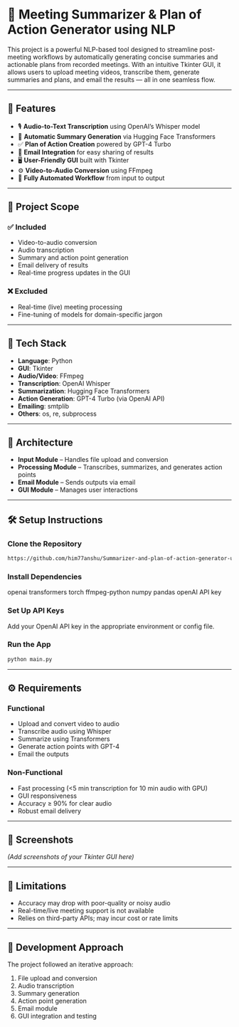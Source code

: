 # 🧠 Meeting Summarizer & Plan of Action Generator using NLP

This project is a powerful NLP-based tool designed to streamline post-meeting workflows by automatically generating concise summaries and actionable plans from recorded meetings. With an intuitive Tkinter GUI, it allows users to upload meeting videos, transcribe them, generate summaries and plans, and email the results — all in one seamless flow.

---

## 🚀 Features

- 🎙️ **Audio-to-Text Transcription** using OpenAI’s Whisper model  
- 📝 **Automatic Summary Generation** via Hugging Face Transformers  
- ✅ **Plan of Action Creation** powered by GPT-4 Turbo  
- 📧 **Email Integration** for easy sharing of results  
- 🖥️ **User-Friendly GUI** built with Tkinter  
- ⚙️ **Video-to-Audio Conversion** using FFmpeg  
- 🔄 **Fully Automated Workflow** from input to output  

---

## 📌 Project Scope

### ✅ Included
- Video-to-audio conversion  
- Audio transcription  
- Summary and action point generation  
- Email delivery of results  
- Real-time progress updates in the GUI  

### ❌ Excluded
- Real-time (live) meeting processing  
- Fine-tuning of models for domain-specific jargon  

---

## 🧱 Tech Stack

- **Language**: Python  
- **GUI**: Tkinter  
- **Audio/Video**: FFmpeg  
- **Transcription**: OpenAI Whisper  
- **Summarization**: Hugging Face Transformers  
- **Action Generation**: GPT-4 Turbo (via OpenAI API)  
- **Emailing**: smtplib  
- **Others**: os, re, subprocess  

---

## 📂 Architecture

- **Input Module** – Handles file upload and conversion  
- **Processing Module** – Transcribes, summarizes, and generates action points  
- **Email Module** – Sends outputs via email  
- **GUI Module** – Manages user interactions  

---

## 🛠️ Setup Instructions

### Clone the Repository
```bash
https://github.com/him77anshu/Summarizer-and-plan-of-action-generator-using-NLP.git
```

### Install Dependencies
<pip install>
  openai
 transformers
 torch
 ffmpeg-python
 numpy
 pandas
 openAI API key

### Set Up API Keys
Add your OpenAI API key in the appropriate environment or config file.

### Run the App
```bash
python main.py
```

---

## ⚙️ Requirements

### Functional
- Upload and convert video to audio  
- Transcribe audio using Whisper  
- Summarize using Transformers  
- Generate action points with GPT-4  
- Email the outputs  

### Non-Functional
- Fast processing (<5 min transcription for 10 min audio with GPU)  
- GUI responsiveness  
- Accuracy ≥ 90% for clear audio  
- Robust email delivery  

---

## 📸 Screenshots

*(Add screenshots of your Tkinter GUI here)*

---

## 🚧 Limitations

- Accuracy may drop with poor-quality or noisy audio  
- Real-time/live meeting support is not available  
- Relies on third-party APIs; may incur cost or rate limits  

---

## 🧪 Development Approach

The project followed an iterative approach:

1. File upload and conversion  
2. Audio transcription  
3. Summary generation  
4. Action point generation  
5. Email module  
6. GUI integration and testing  
